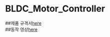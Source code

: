 # BLDC_Motor_Controller

##제품 규격서[here](https://github.com/engineerjkk/BLDC_Motor_Controller/blob/main/BLDC_Motor/JK%20MOTOR%201.0%20%EC%A0%9C%ED%92%88%EA%B7%9C%EA%B2%A9%EC%84%9C.pdf)    
##동작 영상[here](https://blog.naver.com/engineerjkk)
